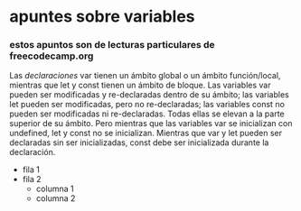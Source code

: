 # apuntes sobre variables
### estos apuntos son de lecturas particulares de freecodecamp.org
Las *declaraciones* var tienen un ámbito global o un ámbito función/local, mientras que let y const tienen un ámbito de bloque.
Las variables var pueden ser modificadas y re-declaradas dentro de su ámbito; las variables let pueden ser modificadas, pero no re-declaradas; las variables const no pueden ser modificadas ni re-declaradas.
Todas ellas se elevan a la parte superior de su ámbito. Pero mientras que las variables var se inicializan con undefined, let y const no se inicializan.
Mientras que var y let pueden ser declaradas sin ser inicializadas, const debe ser inicializada durante la declaración.
* fila 1
* fila 2
    * columna 1
    * columna 2